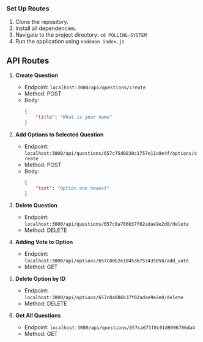 ### Set Up Routes

1. Clone the repository.
2. Install all dependencies.
3. Navigate to the project directory: `cd POLLING-SYSTEM`
4. Run the application using `nodemon index.js`

## API Routes

1. **Create Question**
   - Endpoint: `localhost:3000/api/questions/create`
   - Method: POST
   - Body:
     ```json
     {
         "title": "What is your name"
     }
     ```

2. **Add Options to Selected Question**
   - Endpoint: `localhost:3000/api/questions/657c75d0830c1757e11c0e4f/options/create`
   - Method: POST
   - Body:
     ```json
     {
         "text": "Option one newest"
     }
     ```

3. **Delete Question**
   - Endpoint: `localhost:3000/api/questions/657c8a766b37f02adae9e2d8/delete`
   - Method: DELETE

4. **Adding Vote to Option**
   - Endpoint: `localhost:3000/api/options/657c80b2e104536753435058/add_vote`
   - Method: GET

5. **Delete Option by ID**
   - Endpoint: `localhost:3000/api/options/657c8a886b37f02adae9e2e0/delete`
   - Method: DELETE

6. **Get All Questions**
   - Endpoint: `localhost:3000/api/questions/657ca673f8c01d9006786da4`
   - Method: GET
